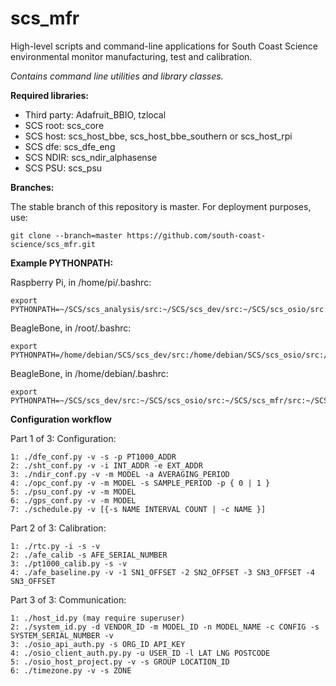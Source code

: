 # scs_mfr
High-level scripts and command-line applications for South Coast Science environmental monitor manufacturing, test and calibration.

_Contains command line utilities and library classes._


**Required libraries:** 

* Third party: Adafruit_BBIO, tzlocal
* SCS root:  scs_core
* SCS host:  scs_host_bbe, scs_host_bbe_southern or scs_host_rpi
* SCS dfe:   scs_dfe_eng
* SCS NDIR:  scs_ndir_alphasense
* SCS PSU:   scs_psu


**Branches:**

The stable branch of this repository is master. For deployment purposes, use:

    git clone --branch=master https://github.com/south-coast-science/scs_mfr.git


**Example PYTHONPATH:**

Raspberry Pi, in /home/pi/.bashrc:

    export PYTHONPATH=~/SCS/scs_analysis/src:~/SCS/scs_dev/src:~/SCS/scs_osio/src:~/SCS/scs_mfr/src:~/SCS/scs_dfe_eng/src:~/SCS/scs_ndir_alphasense/src:~/SCS/scs_host_rpi/src:~/SCS/scs_core/src:$PYTHONPATH


BeagleBone, in /root/.bashrc:

    export PYTHONPATH=/home/debian/SCS/scs_dev/src:/home/debian/SCS/scs_osio/src:/home/debian/SCS/scs_mfr/src:/home/debian/SCS/scs_psu/src:/home/debian/SCS/scs_comms_ge910/src:/home/debian/SCS/scs_dfe_eng/src:/home/debian/SCS/scs_ndir_alphasense/src:/home/debian/SCS/scs_host_bbe/src:/home/debian/SCS/scs_core/src:$PYTHONPATH


BeagleBone, in /home/debian/.bashrc:

    export PYTHONPATH=~/SCS/scs_dev/src:~/SCS/scs_osio/src:~/SCS/scs_mfr/src:~/SCS/scs_psu/src:~/SCS/scs_comms_ge910/src:~/SCS/scs_dfe_eng/src:~/SCS/scs_ndir_alphasense/src:~/SCS/scs_host_bbe/src:~/SCS/scs_core/src:$PYTHONPATH


**Configuration workflow**

Part 1 of 3: Configuration:

    1: ./dfe_conf.py -v -s -p PT1000_ADDR
    2: ./sht_conf.py -v -i INT_ADDR -e EXT_ADDR
    3: ./ndir_conf.py -v -m MODEL -a AVERAGING_PERIOD
    4: ./opc_conf.py -v -m MODEL -s SAMPLE_PERIOD -p { 0 | 1 }
    5: ./psu_conf.py -v -m MODEL
    6: ./gps_conf.py -v -m MODEL
    7: ./schedule.py -v [{-s NAME INTERVAL COUNT | -c NAME }]


Part 2 of 3: Calibration:

    1: ./rtc.py -i -s -v 
    2: ./afe_calib -s AFE_SERIAL_NUMBER
    3: ./pt1000_calib.py -s -v
    4: ./afe_baseline.py -v -1 SN1_OFFSET -2 SN2_OFFSET -3 SN3_OFFSET -4 SN3_OFFSET


Part 3 of 3: Communication:

    1: ./host_id.py (may require superuser)
    2: ./system_id.py -d VENDOR_ID -m MODEL_ID -n MODEL_NAME -c CONFIG -s SYSTEM_SERIAL_NUMBER -v
    3: ./osio_api_auth.py -s ORG_ID API_KEY
    4: ./osio_client_auth.py.py -u USER_ID -l LAT LNG POSTCODE
    5: ./osio_host_project.py -v -s GROUP LOCATION_ID
    6: ./timezone.py -v -s ZONE

